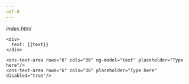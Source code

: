 ```yaml
---
utf-8
---
```


*index.html*

    <div>
      text: {{text}}
    </div>

    <ons-text-area rows="6" cols="36" ng-model="text" placeholder="Type here"/>  
    <ons-text-area rows="6" cols="36" placeholder="Type here" disabled="true"/>
  